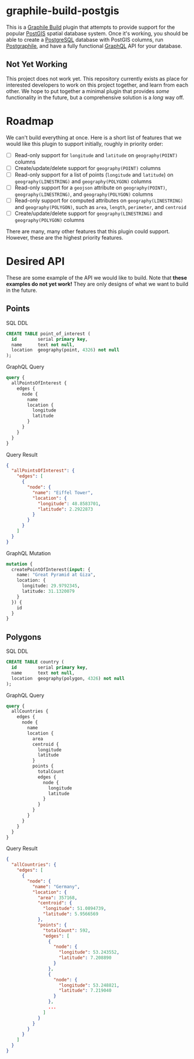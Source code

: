 # graphile-build-postgis

This is a [Graphile Build](https://www.graphile.org/graphile-build/) plugin
that attempts to provide support for the popular [PostGIS](http://postgis.net/)
spatial database system. Once it's working, you should be able to create
a [PostgreSQL](https://www.postgresql.org/) database with PostGIS columns,
run [Postgraphile](https://www.graphile.org/postgraphile/), and have a fully
functional [GraphQL](http://graphql.org/) API for your database.

## Not Yet Working

This project does not work yet. This repository currently exists as place for
interested developers to work on this project together, and learn from each
other. We hope to put together a minimal plugin that provides _some_
functionality in the future, but a comprehensive solution is a _long_ way off.

# Roadmap

We can't build everything at once. Here is a short list of features that
we would like this plugin to support initially, roughly in priority order:

- [ ] Read-only support for `longitude` and `latitude` on `geography(POINT)`
      columns
- [ ] Create/update/delete support for `geography(POINT)` columns
- [ ] Read-only support for a list of points (`longitude` and `latitude`) on
      `geography(LINESTRING)` and `geography(POLYGON)` columns
- [ ] Read-only support for a `geojson` attribute on `geography(POINT)`,
      `geography(LINESTRING)`, and `geography(POLYGON)` columns
- [ ] Read-only support for computed attributes on
      `geography(LINESTRING)` and `geography(POLYGON)`, such as `area`,
      `length`, `perimeter`, and `centroid`
- [ ] Create/update/delete support for `geography(LINESTRING)` and
      `geography(POLYGON)` columns

There are many, many other features that this plugin could support. However,
these are the highest priority features.

# Desired API

These are some example of the API we would like to build.
Note that **these examples do not yet work!** They are only designs of what
we want to build in the future.

## Points

SQL DDL
```sql
CREATE TABLE point_of_interest (
  id        serial primary key,
  name      text not null,
  location  geography(point, 4326) not null
);
```

GraphQL Query
```graphql
query {
  allPointsOfInterest {
    edges {
      node {
        name
        location {
          longitude
          latitude
        }
      }
    }
  }
}
```

Query Result
```json
{
  "allPointsOfInterest": {
    "edges": [
      {
        "node": {
          "name": "Eiffel Tower",
          "location": {
            "longitude": 48.8583701,
            "latitude": 2.2922873
          }
        }
      }
    ]
  }
}
```

GraphQL Mutation
```graphql
mutation {
  createPointOfInterest(input: {
    name: "Great Pyramid at Giza",
    location: {
      longitude: 29.9792345,
      latitude: 31.1320079
    }
  }) {
    id
  }
}
```

## Polygons

SQL DDL
```sql
CREATE TABLE country (
  id        serial primary key,
  name      text not null,
  location  geography(polygon, 4326) not null
);
```


GraphQL Query
```graphql
query {
  allCountries {
    edges {
      node {
        name
        location {
          area
          centroid {
            longitude
            latitude
          }
          points {
            totalCount
            edges {
              node {
                longitude
                latitude
              }
            }
          }
        }
      }
    }
  }
}
```

Query Result
```json
{
  "allCountries": {
    "edges": [
      {
        "node": {
          "name": "Germany",
          "location": {
            "area": 357168,
            "centroid": {
              "longitude": 51.0894739,
              "latitude": 5.9566569
            },
            "points": {
              "totalCount": 592,
              "edges": [
                {
                  "node": {
                    "longitude": 53.243552,
                    "latitude": 7.208890
                  }
                },
                {
                  "node": {
                    "longitude": 53.248821,
                    "latitude": 7.219040
                  }
                },
                ...
              ]
            }
          }
        }
      }
    ]
  }
}
```
